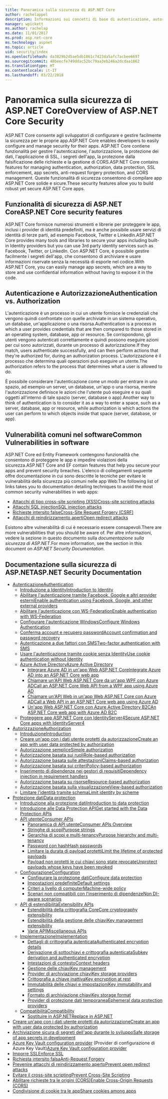 ```yaml
---
title: Panoramica sulla sicurezza di ASP.NET Core
author: rachelappel
description: Informazioni sui concetti di base di autenticazione, autorizzazione e sicurezza in ASP.NET Core.
manager: wpickett
ms.author: rachelap
ms.date: 11/01/2017
ms.prod: asp.net-core
ms.technology: aspnet
ms.topic: article
uid: security/index
ms.openlocfilehash: da3829b2d5ae5db1861c7423da5afc7acbee6697
ms.sourcegitcommit: 48beecfe749ddac52bc79aa3eb246a2dcdaa1862
ms.translationtype: HT
ms.contentlocale: it-IT
ms.lasthandoff: 03/22/2018
---
```

# <a name="overview-of-aspnet-core-security"></a><span data-ttu-id="aa34f-103">Panoramica sulla sicurezza di ASP.NET Core</span><span class="sxs-lookup"><span data-stu-id="aa34f-103">Overview of ASP.NET Core Security</span></span>

<span data-ttu-id="aa34f-104">ASP.NET Core consente agli sviluppatori di configurare e gestire facilmente la sicurezza per le proprie app.</span><span class="sxs-lookup"><span data-stu-id="aa34f-104">ASP.NET Core enables developers to easily configure and manage security for their apps.</span></span> <span data-ttu-id="aa34f-105">ASP.NET Core contiene funzionalità per gestire l'autenticazione, l'autorizzazione, la protezione dei dati, l'applicazione di SSL, i segreti dell'app, la protezione dalla falsificazione delle richieste e la gestione di CORS.</span><span class="sxs-lookup"><span data-stu-id="aa34f-105">ASP.NET Core contains features for managing authentication, authorization, data protection, SSL enforcement, app secrets, anti-request forgery protection, and CORS management.</span></span> <span data-ttu-id="aa34f-106">Queste funzionalità di sicurezza consentono di compilare app ASP.NET Core solide e sicure.</span><span class="sxs-lookup"><span data-stu-id="aa34f-106">These security features allow you to build robust yet secure ASP.NET Core apps.</span></span>

## <a name="aspnet-core-security-features"></a><span data-ttu-id="aa34f-107">Funzionalità di sicurezza di ASP.NET Core</span><span class="sxs-lookup"><span data-stu-id="aa34f-107">ASP.NET Core security features</span></span>

<span data-ttu-id="aa34f-108">ASP.NET Core fornisce numerosi strumenti e librerie per proteggere le app, inclusi i provider di identità predefiniti, ma è anche possibile usare servizi di identità di terze parti, ad esempio Facebook, Twitter e LinkedIn.</span><span class="sxs-lookup"><span data-stu-id="aa34f-108">ASP.NET Core provides many tools and libraries to secure your apps including built-in Identity providers but you can use 3rd party identity services such as Facebook, Twitter, or LinkedIn.</span></span> <span data-ttu-id="aa34f-109">Con ASP.NET Core, è possibile gestire facilmente i segreti dell'app, che consentono di archiviare e usare informazioni riservate senza la necessità di esporle nel codice.</span><span class="sxs-lookup"><span data-stu-id="aa34f-109">With ASP.NET Core, you can easily manage app secrets, which are a way to store and use confidential information without having to expose it in the code.</span></span>

## <a name="authentication-vs-authorization"></a><span data-ttu-id="aa34f-110">Autenticazione e Autorizzazione</span><span class="sxs-lookup"><span data-stu-id="aa34f-110">Authentication vs. Authorization</span></span>

<span data-ttu-id="aa34f-111">L'autenticazione è un processo in cui un utente fornisce le credenziali che vengono quindi confrontate con quelle archiviate in un sistema operativo, un database, un'applicazione o una risorsa.</span><span class="sxs-lookup"><span data-stu-id="aa34f-111">Authentication is a process in which a user provides credentials that are then compared to those stored in an operating system, database, app or resource.</span></span> <span data-ttu-id="aa34f-112">Se corrispondono, gli utenti vengono autenticati correttamente e quindi possono eseguire azioni per cui sono autorizzati, durante un processo di autorizzazione.</span><span class="sxs-lookup"><span data-stu-id="aa34f-112">If they match, users authenticate successfully, and can then perform actions that they're authorized for, during an authorization process.</span></span> <span data-ttu-id="aa34f-113">L'autorizzazione è il processo che determina quali operazioni può eseguire un utente.</span><span class="sxs-lookup"><span data-stu-id="aa34f-113">The authorization refers to the process that determines what a user is allowed to do.</span></span>

<span data-ttu-id="aa34f-114">È possibile considerare l'autenticazione come un modo per entrare in uno spazio, ad esempio un server, un database, un'app o una risorsa, mentre l'autorizzazione definisce le azioni che l'utente può eseguire e su quali oggetti all'interno di tale spazio (server, database o app).</span><span class="sxs-lookup"><span data-stu-id="aa34f-114">Another way to think of authentication is to consider it as a way to enter a space, such as a server, database, app or resource, while authorization is which actions the user can perform to which objects inside that space (server, database, or app).</span></span>

## <a name="common-vulnerabilities-in-software"></a><span data-ttu-id="aa34f-115">Vulnerabilità comuni nel software</span><span class="sxs-lookup"><span data-stu-id="aa34f-115">Common Vulnerabilities in software</span></span>

<span data-ttu-id="aa34f-116">ASP.NET Core ed Entity Framework contengono funzionalità che consentono di proteggere le app e impedire violazioni della sicurezza.</span><span class="sxs-lookup"><span data-stu-id="aa34f-116">ASP.NET Core and EF contain features that help you secure your apps and prevent security breaches.</span></span> <span data-ttu-id="aa34f-117">L'elenco di collegamenti seguente offre documentazione in cui sono descritte le tecniche per evitare le vulnerabilità della sicurezza più comuni nelle app Web:</span><span class="sxs-lookup"><span data-stu-id="aa34f-117">The following list of links takes you to documentation detailing techniques to avoid the most common security vulnerabilities in web apps:</span></span>

* [<span data-ttu-id="aa34f-118">Attacchi di tipo cross-site scripting (XSS)</span><span class="sxs-lookup"><span data-stu-id="aa34f-118">Cross-site scripting attacks</span></span>](xref:security/cross-site-scripting)
* [<span data-ttu-id="aa34f-119">Attacchi SQL injection</span><span class="sxs-lookup"><span data-stu-id="aa34f-119">SQL injection attacks</span></span>](https://docs.microsoft.com/ef/core/querying/raw-sql)
* [<span data-ttu-id="aa34f-120">Richieste intersito false</span><span class="sxs-lookup"><span data-stu-id="aa34f-120">Cross-Site Request Forgery (CSRF)</span></span>](xref:security/anti-request-forgery)
* [<span data-ttu-id="aa34f-121">Attacchi di reindirizzamento aperti</span><span class="sxs-lookup"><span data-stu-id="aa34f-121">Open redirect attacks</span></span>](xref:security/preventing-open-redirects)

<span data-ttu-id="aa34f-122">Esistono altre vulnerabilità di cui è necessario essere consapevoli.</span><span class="sxs-lookup"><span data-stu-id="aa34f-122">There are more vulnerabilities that you should be aware of.</span></span> <span data-ttu-id="aa34f-123">Per altre informazioni, vedere la sezione in questo documento sulla *documentazione sulla sicurezza di ASP.NET*.</span><span class="sxs-lookup"><span data-stu-id="aa34f-123">For more information, see the section in this document on *ASP.NET Security Documentation*.</span></span>

## <a name="aspnet-security-documentation"></a><span data-ttu-id="aa34f-124">Documentazione sulla sicurezza di ASP.NET</span><span class="sxs-lookup"><span data-stu-id="aa34f-124">ASP.NET Security Documentation</span></span>

*   [<span data-ttu-id="aa34f-125">Autenticazione</span><span class="sxs-lookup"><span data-stu-id="aa34f-125">Authentication</span></span>](xref:security/authentication/index)
    *   [<span data-ttu-id="aa34f-126">Introduzione a Identity</span><span class="sxs-lookup"><span data-stu-id="aa34f-126">Introduction to Identity</span></span>](xref:security/authentication/identity)
    *   [<span data-ttu-id="aa34f-127">Abilitare l'autenticazione tramite Facebook, Google e altri provider esterni</span><span class="sxs-lookup"><span data-stu-id="aa34f-127">Enable authentication using Facebook, Google, and other external providers</span></span>](xref:security/authentication/social/index)
    *   [<span data-ttu-id="aa34f-128">Abilitare l'autenticazione con WS-Federation</span><span class="sxs-lookup"><span data-stu-id="aa34f-128">Enable authentication with WS-Federation</span></span>](xref:security/authentication/ws-federation)
    * [<span data-ttu-id="aa34f-129">Configurare l'autenticazione Windows</span><span class="sxs-lookup"><span data-stu-id="aa34f-129">Configure Windows Authentication</span></span>](xref:security/authentication/windowsauth)
    *   [<span data-ttu-id="aa34f-130">Conferma account e recupero password</span><span class="sxs-lookup"><span data-stu-id="aa34f-130">Account confirmation and password recovery</span></span>](xref:security/authentication/accconfirm)
    *   [<span data-ttu-id="aa34f-131">Autenticazione a due fattori con SMS</span><span class="sxs-lookup"><span data-stu-id="aa34f-131">Two-factor authentication with SMS</span></span>](xref:security/authentication/2fa)
    *   [<span data-ttu-id="aa34f-132">Usare l'autenticazione tramite cookie senza Identity</span><span class="sxs-lookup"><span data-stu-id="aa34f-132">Use cookie authentication without Identity</span></span>](xref:security/authentication/cookie)
    *   [<span data-ttu-id="aa34f-133">Azure Active Directory</span><span class="sxs-lookup"><span data-stu-id="aa34f-133">Azure Active Directory</span></span>](xref:security/authentication/azure-active-directory/index)
        *   [<span data-ttu-id="aa34f-134">Integrare Azure AD in un'app Web ASP.NET Core</span><span class="sxs-lookup"><span data-stu-id="aa34f-134">Integrate Azure AD into an ASP.NET Core web app</span></span>](https://azure.microsoft.com/documentation/samples/active-directory-dotnet-webapp-openidconnect-aspnetcore/)
        *   [<span data-ttu-id="aa34f-135">Chiamare un'API Web ASP.NET Core da un'app WPF con Azure AD</span><span class="sxs-lookup"><span data-stu-id="aa34f-135">Call an ASP.NET Core Web API from a WPF app using Azure AD</span></span>](https://azure.microsoft.com/documentation/samples/active-directory-dotnet-native-aspnetcore/)
        *   [<span data-ttu-id="aa34f-136">Chiamare un'API Web in un'app Web ASP.NET Core con Azure AD</span><span class="sxs-lookup"><span data-stu-id="aa34f-136">Call a Web API in an ASP.NET Core web app using Azure AD</span></span>](https://azure.microsoft.com/documentation/samples/active-directory-dotnet-webapp-webapi-openidconnect-aspnetcore/)
        *   [<span data-ttu-id="aa34f-137">Un'app Web ASP.NET Core con Azure Active Directory B2C</span><span class="sxs-lookup"><span data-stu-id="aa34f-137">An ASP.NET Core web app with Azure AD B2C</span></span>](https://azure.microsoft.com/resources/samples/active-directory-b2c-dotnetcore-webapp/)
    *   [<span data-ttu-id="aa34f-138">Proteggere app ASP.NET Core con IdentityServer4</span><span class="sxs-lookup"><span data-stu-id="aa34f-138">Secure ASP.NET Core apps with IdentityServer4</span></span>](https://identityserver4.readthedocs.io)
*   [<span data-ttu-id="aa34f-139">Autorizzazione</span><span class="sxs-lookup"><span data-stu-id="aa34f-139">Authorization</span></span>](xref:security/authorization/index)
    *   [<span data-ttu-id="aa34f-140">Introduzione</span><span class="sxs-lookup"><span data-stu-id="aa34f-140">Introduction</span></span>](xref:security/authorization/introduction)
    *   [<span data-ttu-id="aa34f-141">Creare un'app con i dati utente protetti da autorizzazione</span><span class="sxs-lookup"><span data-stu-id="aa34f-141">Create an app with user data protected by authorization</span></span>](xref:security/authorization/secure-data)
    *   [<span data-ttu-id="aa34f-142">Autorizzazione semplice</span><span class="sxs-lookup"><span data-stu-id="aa34f-142">Simple authorization</span></span>](xref:security/authorization/simple)
    *   [<span data-ttu-id="aa34f-143">Autorizzazione basata sui ruoli</span><span class="sxs-lookup"><span data-stu-id="aa34f-143">Role-based authorization</span></span>](xref:security/authorization/roles)
    *   [<span data-ttu-id="aa34f-144">Autorizzazione basata sulle attestazioni</span><span class="sxs-lookup"><span data-stu-id="aa34f-144">Claims-based authorization</span></span>](xref:security/authorization/claims)
    *   [<span data-ttu-id="aa34f-145">Autorizzazione basata sui criteri</span><span class="sxs-lookup"><span data-stu-id="aa34f-145">Policy-based authorization</span></span>](xref:security/authorization/policies)
    *   [<span data-ttu-id="aa34f-146">Inserimento di dipendenze nei gestori di requisiti</span><span class="sxs-lookup"><span data-stu-id="aa34f-146">Dependency injection in requirement handlers</span></span>](xref:security/authorization/dependencyinjection)
    *   [<span data-ttu-id="aa34f-147">Autorizzazione basata su risorse</span><span class="sxs-lookup"><span data-stu-id="aa34f-147">Resource-based authorization</span></span>](xref:security/authorization/resourcebased)
    *   [<span data-ttu-id="aa34f-148">Autorizzazione basata sulla visualizzazione</span><span class="sxs-lookup"><span data-stu-id="aa34f-148">View-based authorization</span></span>](xref:security/authorization/views)
    *   [<span data-ttu-id="aa34f-149">Limitare l'identità tramite schema</span><span class="sxs-lookup"><span data-stu-id="aa34f-149">Limit identity by scheme</span></span>](xref:security/authorization/limitingidentitybyscheme)
*   [<span data-ttu-id="aa34f-150">Protezione dati</span><span class="sxs-lookup"><span data-stu-id="aa34f-150">Data protection</span></span>](xref:security/data-protection/index)
    *   [<span data-ttu-id="aa34f-151">Introduzione alla protezione dati</span><span class="sxs-lookup"><span data-stu-id="aa34f-151">Introduction to data protection</span></span>](xref:security/data-protection/introduction)
    *   [<span data-ttu-id="aa34f-152">Introduzione alle Data Protection API</span><span class="sxs-lookup"><span data-stu-id="aa34f-152">Get started with the Data Protection APIs</span></span>](xref:security/data-protection/using-data-protection)
    *   [<span data-ttu-id="aa34f-153">API utente</span><span class="sxs-lookup"><span data-stu-id="aa34f-153">Consumer APIs</span></span>](xref:security/data-protection/consumer-apis/index)
        *   [<span data-ttu-id="aa34f-154">Panoramica di API utente</span><span class="sxs-lookup"><span data-stu-id="aa34f-154">Consumer APIs Overview</span></span>](xref:security/data-protection/consumer-apis/overview)
        *   [<span data-ttu-id="aa34f-155">Stringhe di scopi</span><span class="sxs-lookup"><span data-stu-id="aa34f-155">Purpose strings</span></span>](xref:security/data-protection/consumer-apis/purpose-strings)
        *   [<span data-ttu-id="aa34f-156">Gerarchia di scopi e multi-tenancy</span><span class="sxs-lookup"><span data-stu-id="aa34f-156">Purpose hierarchy and multi-tenancy</span></span>](xref:security/data-protection/consumer-apis/purpose-strings-multitenancy)
        *   [<span data-ttu-id="aa34f-157">Password con hash</span><span class="sxs-lookup"><span data-stu-id="aa34f-157">Hash passwords</span></span>](xref:security/data-protection/consumer-apis/password-hashing)
        *   [<span data-ttu-id="aa34f-158">Limitare la durata di payload protetti</span><span class="sxs-lookup"><span data-stu-id="aa34f-158">Limit the lifetime of protected payloads</span></span>](xref:security/data-protection/consumer-apis/limited-lifetime-payloads)
        *   [<span data-ttu-id="aa34f-159">Payload non protetti le cui chiavi sono state revocate</span><span class="sxs-lookup"><span data-stu-id="aa34f-159">Unprotect payloads whose keys have been revoked</span></span>](xref:security/data-protection/consumer-apis/dangerous-unprotect)
    *   [<span data-ttu-id="aa34f-160">Configurazione</span><span class="sxs-lookup"><span data-stu-id="aa34f-160">Configuration</span></span>](xref:security/data-protection/configuration/index)
        *   [<span data-ttu-id="aa34f-161">Configurare la protezione dati</span><span class="sxs-lookup"><span data-stu-id="aa34f-161">Configure data protection</span></span>](xref:security/data-protection/configuration/overview)
        *   [<span data-ttu-id="aa34f-162">Impostazioni predefinite</span><span class="sxs-lookup"><span data-stu-id="aa34f-162">Default settings</span></span>](xref:security/data-protection/configuration/default-settings)
        *   [<span data-ttu-id="aa34f-163">Criteri a livello di computer</span><span class="sxs-lookup"><span data-stu-id="aa34f-163">Machine-wide policy</span></span>](xref:security/data-protection/configuration/machine-wide-policy)
        *   [<span data-ttu-id="aa34f-164">Scenari non compatibili con l'inserimento di dipendenze</span><span class="sxs-lookup"><span data-stu-id="aa34f-164">Non DI-aware scenarios</span></span>](xref:security/data-protection/configuration/non-di-scenarios)
    *   [<span data-ttu-id="aa34f-165">API di estendibilità</span><span class="sxs-lookup"><span data-stu-id="aa34f-165">Extensibility APIs</span></span>](xref:security/data-protection/extensibility/index)
        *   [<span data-ttu-id="aa34f-166">Estendibilità della crittografia Core</span><span class="sxs-lookup"><span data-stu-id="aa34f-166">Core cryptography extensibility</span></span>](xref:security/data-protection/extensibility/core-crypto)
        *   [<span data-ttu-id="aa34f-167">Estendibilità della gestione delle chiavi</span><span class="sxs-lookup"><span data-stu-id="aa34f-167">Key management extensibility</span></span>](xref:security/data-protection/extensibility/key-management)
        *   [<span data-ttu-id="aa34f-168">Varie API</span><span class="sxs-lookup"><span data-stu-id="aa34f-168">Miscellaneous APIs</span></span>](xref:security/data-protection/extensibility/misc-apis)
    *   [<span data-ttu-id="aa34f-169">Implementazione</span><span class="sxs-lookup"><span data-stu-id="aa34f-169">Implementation</span></span>](xref:security/data-protection/implementation/index)
        *   [<span data-ttu-id="aa34f-170">Dettagli di crittografia autenticata</span><span class="sxs-lookup"><span data-stu-id="aa34f-170">Authenticated encryption details</span></span>](xref:security/data-protection/implementation/authenticated-encryption-details)
        *   [<span data-ttu-id="aa34f-171">Derivazione di sottochiavi e crittografia autenticata</span><span class="sxs-lookup"><span data-stu-id="aa34f-171">Subkey derivation and authenticated encryption</span></span>](xref:security/data-protection/implementation/subkeyderivation)
        *   [<span data-ttu-id="aa34f-172">Intestazioni di contesto</span><span class="sxs-lookup"><span data-stu-id="aa34f-172">Context headers</span></span>](xref:security/data-protection/implementation/context-headers)
        *   [<span data-ttu-id="aa34f-173">Gestione delle chiavi</span><span class="sxs-lookup"><span data-stu-id="aa34f-173">Key management</span></span>](xref:security/data-protection/implementation/key-management)
        *   [<span data-ttu-id="aa34f-174">Provider di archiviazione chiavi</span><span class="sxs-lookup"><span data-stu-id="aa34f-174">Key storage providers</span></span>](xref:security/data-protection/implementation/key-storage-providers)
        *   [<span data-ttu-id="aa34f-175">Crittografia a chiave inattiva</span><span class="sxs-lookup"><span data-stu-id="aa34f-175">Key encryption at rest</span></span>](xref:security/data-protection/implementation/key-encryption-at-rest)
        *   [<span data-ttu-id="aa34f-176">Immutabilità delle chiavi e impostazioni</span><span class="sxs-lookup"><span data-stu-id="aa34f-176">Key immutability and settings</span></span>](xref:security/data-protection/implementation/key-immutability)
        *   [<span data-ttu-id="aa34f-177">Formato di archiviazione chiavi</span><span class="sxs-lookup"><span data-stu-id="aa34f-177">Key storage format</span></span>](xref:security/data-protection/implementation/key-storage-format)
        *   [<span data-ttu-id="aa34f-178">Provider di protezione dati temporanea</span><span class="sxs-lookup"><span data-stu-id="aa34f-178">Ephemeral data protection providers</span></span>](xref:security/data-protection/implementation/key-storage-ephemeral)
    *   [<span data-ttu-id="aa34f-179">Compatibilità</span><span class="sxs-lookup"><span data-stu-id="aa34f-179">Compatibility</span></span>](xref:security/data-protection/compatibility/index)
        *   [<span data-ttu-id="aa34f-180">Sostituire <machineKey> in ASP.NET</span><span class="sxs-lookup"><span data-stu-id="aa34f-180">Replace <machineKey> in ASP.NET</span></span>](xref:security/data-protection/compatibility/replacing-machinekey)
*   [<span data-ttu-id="aa34f-181">Creare un'app con i dati utente protetti da autorizzazione</span><span class="sxs-lookup"><span data-stu-id="aa34f-181">Create an app with user data protected by authorization</span></span>](xref:security/authorization/secure-data)
*   [<span data-ttu-id="aa34f-182">Archiviazione sicura di segreti dell'app durante lo sviluppo</span><span class="sxs-lookup"><span data-stu-id="aa34f-182">Safe storage of app secrets in development</span></span>](xref:security/app-secrets)
*   <span data-ttu-id="aa34f-183">[Azure Key Vault configuration provider](xref:security/key-vault-configuration) (Provider di configurazione di Azure Key Vault)</span><span class="sxs-lookup"><span data-stu-id="aa34f-183">[Azure Key Vault configuration provider](xref:security/key-vault-configuration)</span></span>
*   [<span data-ttu-id="aa34f-184">Imporre SSL</span><span class="sxs-lookup"><span data-stu-id="aa34f-184">Enforce SSL</span></span>](xref:security/enforcing-ssl)
*   [<span data-ttu-id="aa34f-185">Richiesta intersito falsa</span><span class="sxs-lookup"><span data-stu-id="aa34f-185">Anti-Request Forgery</span></span>](xref:security/anti-request-forgery)
*   [<span data-ttu-id="aa34f-186">Prevenire attacchi di reindirizzamento aperto</span><span class="sxs-lookup"><span data-stu-id="aa34f-186">Prevent open redirect attacks</span></span>](xref:security/preventing-open-redirects)
*   [<span data-ttu-id="aa34f-187">Evitare il cross-site scripting</span><span class="sxs-lookup"><span data-stu-id="aa34f-187">Prevent Cross-Site Scripting</span></span>](xref:security/cross-site-scripting)
*   [<span data-ttu-id="aa34f-188">Abilitare richieste tra le origini (CORS)</span><span class="sxs-lookup"><span data-stu-id="aa34f-188">Enable Cross-Origin Requests (CORS)</span></span>](xref:security/cors)
*   [<span data-ttu-id="aa34f-189">Condivisione di cookie tra le app</span><span class="sxs-lookup"><span data-stu-id="aa34f-189">Share cookies among apps</span></span>](xref:security/cookie-sharing)
